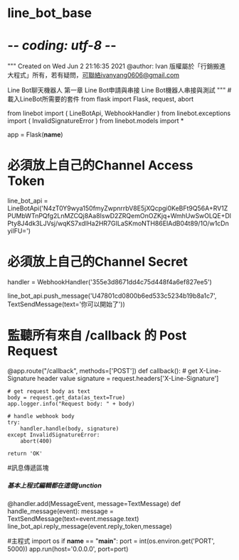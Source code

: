 # line_bot_base
# -*- coding: utf-8 -*-
"""
Created on Wed Jun  2 21:16:35 2021
@author: Ivan
版權屬於「行銷搬進大程式」所有，若有疑問，可聯絡ivanyang0606@gmail.com

Line Bot聊天機器人
第一章 Line Bot申請與串接
Line Bot機器人串接與測試
"""
#載入LineBot所需要的套件
from flask import Flask, request, abort

from linebot import (
    LineBotApi, WebhookHandler
)
from linebot.exceptions import (
    InvalidSignatureError
)
from linebot.models import *

app = Flask(__name__)

# 必須放上自己的Channel Access Token
line_bot_api = LineBotApi('N4zT0Y9wya150fmyZwpnrrbV8E5jXQcpgi0KeBFt9Q56A+RV1ZPUMbWTnPQfg2LnMZCQj8Aa8IswD2ZRQemOnOZKjq+WmhUwSwOLQE+DlPty8J4dk3LJVsj/wqKS7xdIHa2HR7GILaSKmoNTH86EIAdB04t89/1O/w1cDnyilFU=')
# 必須放上自己的Channel Secret
handler = WebhookHandler('355e3d8671dd4c75d448f4a6ef827ee5')

line_bot_api.push_message('U47801cd0800b6ed533c5234b19b8a1c7', TextSendMessage(text='你可以開始了'))


# 監聽所有來自 /callback 的 Post Request
@app.route("/callback", methods=['POST'])
def callback():
    # get X-Line-Signature header value
    signature = request.headers['X-Line-Signature']

 
    # get request body as text
    body = request.get_data(as_text=True)
    app.logger.info("Request body: " + body)

    # handle webhook body
    try:
        handler.handle(body, signature)
    except InvalidSignatureError:
        abort(400)

    return 'OK'

 
#訊息傳遞區塊
##### 基本上程式編輯都在這個function #####
@handler.add(MessageEvent, message=TextMessage)
def handle_message(event):
    message = TextSendMessage(text=event.message.text)
    line_bot_api.reply_message(event.reply_token,message)

#主程式
import os
if __name__ == "__main__":
    port = int(os.environ.get('PORT', 5000))
    app.run(host='0.0.0.0', port=port)